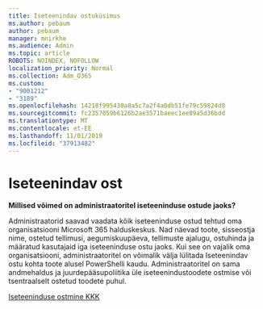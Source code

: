 ```yaml
---
title: Iseteenindav ostuküsimus
ms.author: pebaum
author: pebaum
manager: mnirkhe
ms.audience: Admin
ms.topic: article
ROBOTS: NOINDEX, NOFOLLOW
localization_priority: Normal
ms.collection: Adm_O365
ms.custom:
- "9001212"
- "3189"
ms.openlocfilehash: 14218f995430a8a5c7a2f4a0db51fe79c59824d0
ms.sourcegitcommit: fc2357059b6126b2ae3571baeec1ee89a5d36bdd
ms.translationtype: MT
ms.contentlocale: et-EE
ms.lasthandoff: 11/01/2019
ms.locfileid: "37913482"
---
```

# <a name="self-service-purchase"></a>Iseteenindav ost

**Millised võimed on administraatoritel iseteeninduse ostude jaoks?**

Administraatorid saavad vaadata kõik iseteeninduse ostud tehtud oma organisatsiooni Microsoft 365 halduskeskus. Nad näevad toote, sisseostja nime, ostetud tellimusi, aegumiskuupäeva, tellimuste ajalugu, ostuhinda ja määratud kasutajaid iga iseteeninduse ostu jaoks.  Kui see on vajalik oma organisatsiooni, administraatoritel on võimalik välja lülitada Iseteenindav ostu kohta toote alusel PowerShelli kaudu.  Administraatoritel on sama andmehaldus ja juurdepääsupoliitika üle iseteenindustoodete ostmise või tsentraalselt ostetud toodete puhul.

[Iseteeninduse ostmine KKK](https://aka.ms/self-service-purchase-faq)

